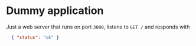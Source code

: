 # Dummy application

Just a web server that runs on port `3000`, listens to `GET /` and responds with
```json
  { "status": "ok" }
```
